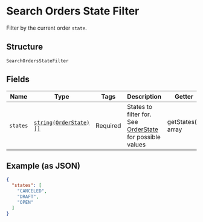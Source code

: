 
# Search Orders State Filter

Filter by the current order `state`.

## Structure

`SearchOrdersStateFilter`

## Fields

| Name | Type | Tags | Description | Getter | Setter |
|  --- | --- | --- | --- | --- | --- |
| `states` | [`string(OrderState)[]`](../../doc/models/order-state.md) | Required | States to filter for.<br>See [OrderState](#type-orderstate) for possible values | getStates(): array | setStates(array states): void |

## Example (as JSON)

```json
{
  "states": [
    "CANCELED",
    "DRAFT",
    "OPEN"
  ]
}
```

